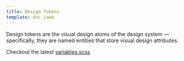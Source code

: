 ```yaml
---
title: Design Tokens
template: doc.jade
---
```


Design tokens are the visual design atoms of the design system — specifically,
they are named entities that store visual design attributes.


Checkout the latest [variables.scss](https://github.com/telusdigital/tds/blob/master/core/scss/settings/_variables.scss)
